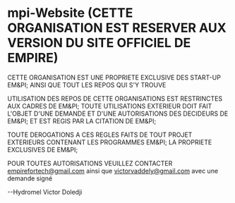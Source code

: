 mpi-Website  (CETTE ORGANISATION EST RESERVER AUX VERSION DU SITE OFFICIEL DE EMPIRE)
==========================================================================================

CETTE ORGANISATION EST UNE PROPRIETE EXCLUSIVE DES START-UP EM&PI; AINSI QUE TOUT LES REPOS QUI S'Y TROUVE

UTILISATION DES REPOS DE CETTE ORGANISATIONS EST RESTRINCTES AUX CADRES DE EM&PI; TOUTE UTILISATIONS EXTERIEUR DOIT FAIT L'OBJET D'UNE DEMANDE ET D'UNE AUTORISATIONS DES DECIDEURS DE EM&PI; ET EST REGIS PAR LA CITATION DE EM&PI;

TOUTE DEROGATIONS A CES REGLES FAITS DE TOUT PROJET EXTERIEURS CONTENANT LES PROGRAMMES EM&PI; LA PROPRIETE EXCLUSIVES DE EM&PI;

POUR TOUTES AUTORISATIONS VEUILLEZ CONTACTER empirefortech@gmail.com ainsi que victorvaddely@gmail.com avec une demande signé

--Hydromel Victor Doledji
